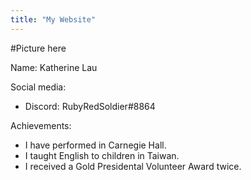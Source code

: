 ```yaml
---
title: "My Website"
---
```


#Picture here

Name: Katherine Lau

Social media:
- Discord: RubyRedSoldier#8864

Achievements:
- I have performed in Carnegie Hall.
- I taught English to children in Taiwan.
- I received a Gold Presidental Volunteer Award twice.
